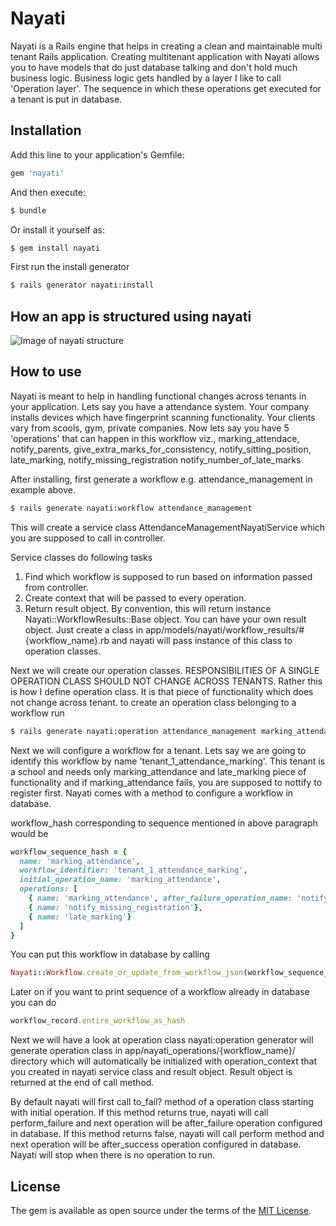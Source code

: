 # Nayati
Nayati is a Rails engine that helps in creating a clean and maintainable multi tenant Rails application. Creating multitenant application with Nayati allows you to have models that do just database talking and don't hold much business logic. Business logic gets handled by a layer I like to call 'Operation layer'. The sequence in which these operations get executed for a tenant is put in database.

## Installation
Add this line to your application's Gemfile:

```ruby
gem 'nayati'
```

And then execute:
```bash
$ bundle
```

Or install it yourself as:
```bash
$ gem install nayati
```
First run the install generator
```bash
$ rails generator nayati:install
```
## How an app is structured using nayati

![Image of nayati structure](https://drive.google.com/open?id=1FUbxWEFI8pdtlKycpDH8G0rAn9sH2oc0)

## How to use
Nayati is meant to help in handling functional changes across tenants in your application.
Lets say you have a attendance system. Your company installs devices which have fingerprint scanning functionality. Your clients vary from
scools, gym, private companies. Now lets say you have 5 'operations' that can happen in this workflow viz., marking_attendace, notify_parents, give_extra_marks_for_consistency, notify_sitting_position, late_marking, notify_missing_registration
notify_number_of_late_marks

After installing, first generate a workflow e.g. attendance_management in example above.

```bash
$ rails generate nayati:workflow attendance_management
```

This will create a service class AttendanceManagementNayatiService which you are supposed to call in controller.

Service classes do following tasks
1. Find which workflow is supposed to run based on information passed from controller.
2. Create context that will be passed to every operation.
3. Return result object. By convention, this will return instance Nayati::WorkflowResults::Base object. You can have your own result object. Just create a class in app/models/nayati/workflow_results/#{workflow_name}.rb and nayati will pass instance of this class to operation classes.

Next we will create our operation classes. RESPONSIBILITIES OF A SINGLE OPERATION CLASS SHOULD NOT CHANGE ACROSS TENANTS. Rather this is how I define operation class. It is that piece of functionality which does not change across tenant. to create an operation class belonging to a workflow run

```bash
$ rails generate nayati:operation attendance_management marking_attendance
```

Next we will configure a workflow for a tenant. Lets say we are going to identify this workflow by name 'tenant_1_attendance_marking'. This tenant is a school and needs only marking_attendance and late_marking piece of functionality and if marking_attendance fails, you are supposed to nottify to register first. Nayati comes with a method to configure a workflow in database.

workflow_hash corresponding to sequence mentioned in above paragraph would be
```ruby
workflow_sequence_hash = {
  name: 'marking_attendance',
  workflow_identifier: 'tenant_1_attendance_marking',
  initial_operation_name: 'marking_attendance',
  operations: [
    { name: 'marking_attendance', after_failure_operation_name: 'notify_missing_registration', after_success_operation_name: 'late_marking' },
    { name: 'notify_missing_registration'},
    { name: 'late_marking'}
  ]
}
```

You can put this workflow in database by calling
```ruby
Nayati::Workflow.create_or_update_from_workflow_json(workflow_sequence_hash)
```

Later on if you want to print sequence of a workflow already in database you can do

```ruby
workflow_record.entire_workflow_as_hash
```

Next we will have a look at operation class
nayati:operation generator will generate operation class in app/nayati_operations/{workflow_name}/ directory which will automatically be initialized with operation_context that you created in nayati service class and result object. Result object is returned at the end of call method.

By default nayati will first call to_fail? method of a operation class starting with initial operation. If this method returns true, nayati will call perform_failure and next operation will be after_failure operation configured in database. If this method returns false, nayati will call perform method and next operation will be after_success operation configured in database. Nayati will stop when there is no operation to run.

## License
The gem is available as open source under the terms of the [MIT License](https://opensource.org/licenses/MIT).
